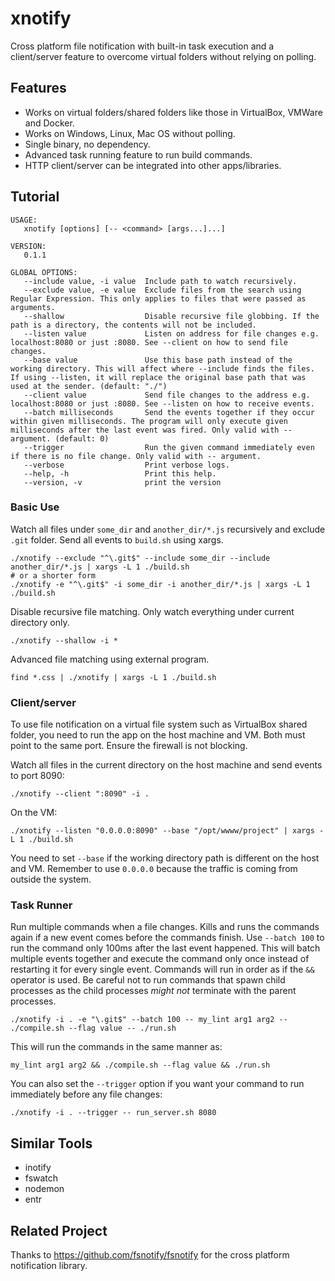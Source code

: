 # xnotify
Cross platform file notification with built-in task execution and a client/server feature to overcome virtual folders
without relying on polling.

## Features
- Works on virtual folders/shared folders like those in VirtualBox, VMWare and Docker.
- Works on Windows, Linux, Mac OS without polling.
- Single binary, no dependency.
- Advanced task running feature to run build commands.
- HTTP client/server can be integrated into other apps/libraries.

## Tutorial

```
USAGE:
   xnotify [options] [-- <command> [args...]...]

VERSION:
   0.1.1

GLOBAL OPTIONS:
   --include value, -i value  Include path to watch recursively.
   --exclude value, -e value  Exclude files from the search using Regular Expression. This only applies to files that were passed as arguments.
   --shallow                  Disable recursive file globbing. If the path is a directory, the contents will not be included.
   --listen value             Listen on address for file changes e.g. localhost:8080 or just :8080. See --client on how to send file changes.
   --base value               Use this base path instead of the working directory. This will affect where --include finds the files. If using --listen, it will replace the original base path that was used at the sender. (default: "./")
   --client value             Send file changes to the address e.g. localhost:8080 or just :8080. See --listen on how to receive events.
   --batch milliseconds       Send the events together if they occur within given milliseconds. The program will only execute given milliseconds after the last event was fired. Only valid with -- argument. (default: 0)
   --trigger                  Run the given command immediately even if there is no file change. Only valid with -- argument.
   --verbose                  Print verbose logs.
   --help, -h                 Print this help.
   --version, -v              print the version
```

### Basic Use

Watch all files under `some_dir` and `another_dir/*.js` recursively and exclude `.git` folder. Send all events to
`build.sh` using xargs.
```
./xnotify --exclude "^\.git$" --include some_dir --include another_dir/*.js | xargs -L 1 ./build.sh
# or a shorter form
./xnotify -e "^\.git$" -i some_dir -i another_dir/*.js | xargs -L 1 ./build.sh
```

Disable recursive file matching. Only watch everything under current directory only.
```
./xnotify --shallow -i *
```

Advanced file matching using external program.
```
find *.css | ./xnotify | xargs -L 1 ./build.sh
```

### Client/server

To use file notification on a virtual file system such as VirtualBox shared folder, you need to run the app on the
host machine and VM. Both must point to the same port. Ensure the firewall is not blocking.

Watch all files in the current directory on the host machine and send events to port 8090:
```
./xnotify --client ":8090" -i .
```

On the VM:
```
./xnotify --listen "0.0.0.0:8090" --base "/opt/wwww/project" | xargs -L 1 ./build.sh
```
You need to set `--base` if the working directory path is different on the host and VM. Remember to use `0.0.0.0`
because the traffic is coming from outside the system.

### Task Runner

Run multiple commands when a file changes. Kills and runs the commands again if a new event comes before the commands
finish. Use `--batch 100` to run the command only 100ms after the last event happened. This will batch multiple
events together and execute the command only once instead of restarting it for every single event. Commands will run in
order as if the `&&` operator is used. Be careful not to run commands that spawn child processes as the child processes
_might not_ terminate with the parent processes.
```
./xnotify -i . -e "\.git$" --batch 100 -- my_lint arg1 arg2 -- ./compile.sh --flag value -- ./run.sh
```
This will run the commands in the same manner as:
```
my_lint arg1 arg2 && ./compile.sh --flag value && ./run.sh
```
You can also set the `--trigger` option if you want your command to run immediately before any file changes:
```
./xnotify -i . --trigger -- run_server.sh 8080
```


## Similar Tools
- inotify
- fswatch
- nodemon
- entr

## Related Project
Thanks to https://github.com/fsnotify/fsnotify for the cross platform notification library.
